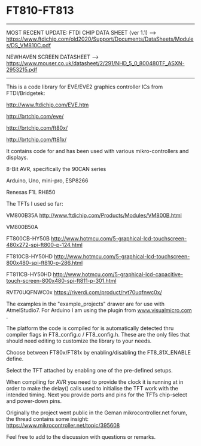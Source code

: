 # FT810-FT813
------------------------------------------------------------------
MOST RECENT UPDATE:
FTDI CHIP DATA SHEET (ver 1.1) --> https://www.ftdichip.com/old2020/Support/Documents/DataSheets/Modules/DS_VM810C.pdf

NEWHAVEN SCREEN DATASHEET --> https://www.mouser.co.uk/datasheet/2/291/NHD_5_0_800480TF_ASXN-2953215.pdf

-------------------------------------------------------------------

This is a code library for EVE/EVE2 graphics controller ICs from FTDI/Bridgetek:

http://www.ftdichip.com/EVE.htm

http://brtchip.com/eve/

http://brtchip.com/ft80x/

http://brtchip.com/ft81x/

It contains code for and has been used with various mikro-controllers and displays.

8-Bit AVR, specifically the 90CAN series

Arduino, Uno, mini-pro, ESP8266

Renesas F1L RH850

The TFTs I used so far:

VM800B35A http://www.ftdichip.com/Products/Modules/VM800B.html

VM800B50A

FT800CB-HY50B http://www.hotmcu.com/5-graphical-lcd-touchscreen-480x272-spi-ft800-p-124.html

FT810CB-HY50HD http://www.hotmcu.com/5-graphical-lcd-touchscreen-800x480-spi-ft810-p-286.html

FT811CB-HY50HD  http://www.hotmcu.com/5-graphical-lcd-capacitive-touch-screen-800x480-spi-ft811-p-301.html

RVT70UQFNWC0x https://riverdi.com/product/rvt70uqfnwc0x/


The examples in the "example_projects" drawer are for use with AtmelStudio7. For Arduino I am using the plugin from www.visualmicro.com .

The platform the code is compiled for is automatically detected thru compiler flags in FT8_config.c / FT8_config.h. These are the only files that should need editing to customize the library to your needs.

Choose between FT80x/FT81x by enabling/disabling the FT8_81X_ENABLE define.

Select the TFT attached by enabling one of the pre-defined setups.

When compiling for AVR you need to provide the clock it is running at in order to make the delay() calls used to initialise the TFT work with the intended timing. Next you provide ports and pins for the TFTs chip-select and power-down pins.


Originally the project went public in the Geman mikrocontroller.net forum, the thread contains some insight: https://www.mikrocontroller.net/topic/395608

Feel free to add to the discussion with questions or remarks.
